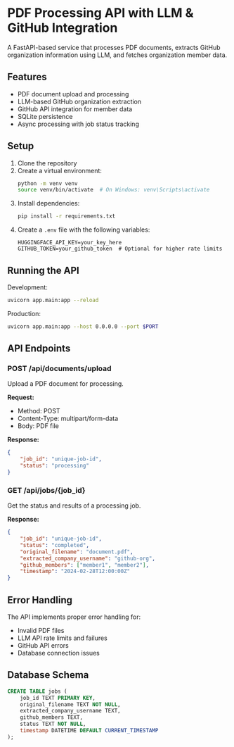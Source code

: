 # PDF Processing API with LLM & GitHub Integration

A FastAPI-based service that processes PDF documents, extracts GitHub organization information using LLM, and fetches organization member data.

## Features

- PDF document upload and processing
- LLM-based GitHub organization extraction
- GitHub API integration for member data
- SQLite persistence
- Async processing with job status tracking

## Setup

1. Clone the repository
2. Create a virtual environment:
   ```bash
   python -m venv venv
   source venv/bin/activate  # On Windows: venv\Scripts\activate
   ```
3. Install dependencies:
   ```bash
   pip install -r requirements.txt
   ```
4. Create a `.env` file with the following variables:
   ```
   HUGGINGFACE_API_KEY=your_key_here
   GITHUB_TOKEN=your_github_token  # Optional for higher rate limits
   ```

## Running the API

Development:
```bash
uvicorn app.main:app --reload
```

Production:
```bash
uvicorn app.main:app --host 0.0.0.0 --port $PORT
```

## API Endpoints

### POST /api/documents/upload
Upload a PDF document for processing.

**Request:**
- Method: POST
- Content-Type: multipart/form-data
- Body: PDF file

**Response:**
```json
{
    "job_id": "unique-job-id",
    "status": "processing"
}
```

### GET /api/jobs/{job_id}
Get the status and results of a processing job.

**Response:**
```json
{
    "job_id": "unique-job-id",
    "status": "completed",
    "original_filename": "document.pdf",
    "extracted_company_username": "github-org",
    "github_members": ["member1", "member2"],
    "timestamp": "2024-02-28T12:00:00Z"
}
```

## Error Handling

The API implements proper error handling for:
- Invalid PDF files
- LLM API rate limits and failures
- GitHub API errors
- Database connection issues

## Database Schema

```sql
CREATE TABLE jobs (
    job_id TEXT PRIMARY KEY,
    original_filename TEXT NOT NULL,
    extracted_company_username TEXT,
    github_members TEXT,
    status TEXT NOT NULL,
    timestamp DATETIME DEFAULT CURRENT_TIMESTAMP
);
``` 